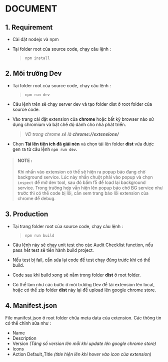 # DOCUMENT

## 1. Requirement
- Cài đặt nodejs và npm
- Tại folder root của source code, chạy câu lệnh :  

    > `npm install`
    
## 2. Môi trường Dev
- Tại folder root của source code, chạy câu lệnh :
    
    > `npm run dev`

- Câu lệnh trên sẽ chạy server dev và tạo folder dist ở root folder của source code.
- Vào trang cài đặt extension của **chrome** hoặc bất kỳ browser nào sử dụng chromium và bật chế độ dành cho nhà phát triển.  

    > *VD trong chrome sẽ là **chrome://extensions/***
    
- Chọn **Tải lên tiện ích đã giải nén** và chọn tải lên folder **dist** vừa được gen ra từ câu lệnh `npm run dev`.

> #### **NOTE** : 
> Khi nhấn vào extension có thể sẽ hiện ra popup báo đang chờ background service. Lúc này nhấn chuột phải vào popup và chọn `inspect` để mở dev tool, sau đó bấm f5 để load lại background service.
> Trong trường hợp vẫn hiện lên popup báo chờ BG service như trước thì có thể code bị lỗi, cần xem trang báo lỗi extension của chrome để debug.


## 3. Production
- Tại trang folder root của source code, chạy câu lệnh : 

    > `npm run build`
    
- Câu lệnh này sẽ chạy unit test cho các Audit Checklist function, nếu pass hết test sẽ tiến hành build project.
- Nếu test bị fail, cần sửa lại code để test chạy đúng trước khi có thể build.
- Code sau khi build xong sẽ nằm trong folder **dist** ở root folder.
- Có thể làm như các bước ở môi trường Dev để tải extension lên local, hoặc có thể zip folder **dist** này lại để upload lên google chrome store.

## 4. Manifest.json
File manifest.json ở root folder chứa meta data của extension. Các thông tin có thể chỉnh sửa như : 
- Name
- Description
- Version *(Tăng số version lên mỗi khi update lên google chrome store)*
- Icons
- Action Default_Title *(title hiện lên khi hover vào icon của extension)*